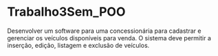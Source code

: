 # Trabalho3Sem_POO
Desenvolver um software para uma concessionária para cadastrar e gerenciar os veículos disponíveis para venda. O sistema deve permitir a inserção, edição, listagem e exclusão de veículos.
